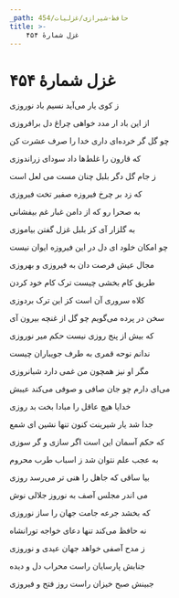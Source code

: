 ```yaml
---
_path: حافظ-شیرازی/غزلیات/454
title: >-
    غزل شمارهٔ ۴۵۴
---
```

# غزل شمارهٔ ۴۵۴

<div class="b" id="bn1"><div class="m1"><p>ز کوی یار می‌آید نسیم باد نوروزی</p></div>
<div class="m2"><p>از این باد ار مدد خواهی چراغ دل برافروزی</p></div></div>
<div class="b" id="bn2"><div class="m1"><p>چو گل گر خرده‌ای داری خدا را صرف عشرت کن</p></div>
<div class="m2"><p>که قارون را غلط‌ها داد سودای زراندوزی</p></div></div>
<div class="b" id="bn3"><div class="m1"><p>ز جام گل دگر بلبل چنان مست می لعل است</p></div>
<div class="m2"><p>که زد بر چرخ فیروزه صفیر تخت فیروزی</p></div></div>
<div class="b" id="bn4"><div class="m1"><p>به صحرا رو که از دامن غبار غم بیفشانی</p></div>
<div class="m2"><p>به گلزار آی کز بلبل غزل گفتن بیاموزی</p></div></div>
<div class="b" id="bn5"><div class="m1"><p>چو امکان خلود ای دل در این فیروزه ایوان نیست</p></div>
<div class="m2"><p>مجال عیش فرصت دان به فیروزی و بهروزی</p></div></div>
<div class="b" id="bn6"><div class="m1"><p>طریق کام بخشی چیست ترک کام خود کردن</p></div>
<div class="m2"><p>کلاه سروری آن است کز این ترک بردوزی</p></div></div>
<div class="b" id="bn7"><div class="m1"><p>سخن در پرده می‌گویم چو گل از غنچه بیرون آی</p></div>
<div class="m2"><p>که بیش از پنج روزی نیست حکم میر نوروزی</p></div></div>
<div class="b" id="bn8"><div class="m1"><p>ندانم نوحه قمری به طرف جویباران چیست</p></div>
<div class="m2"><p>مگر او نیز همچون من غمی دارد شبانروزی</p></div></div>
<div class="b" id="bn9"><div class="m1"><p>می‌ای دارم چو جان صافی و صوفی می‌کند عیبش</p></div>
<div class="m2"><p>خدایا هیچ عاقل را مبادا بخت بد روزی</p></div></div>
<div class="b" id="bn10"><div class="m1"><p>جدا شد یار شیرینت کنون تنها نشین ای شمع</p></div>
<div class="m2"><p>که حکم آسمان این است اگر سازی و گر سوزی</p></div></div>
<div class="b" id="bn11"><div class="m1"><p>به عجب علم نتوان شد ز اسباب طرب محروم</p></div>
<div class="m2"><p>بیا ساقی که جاهل را هنی تر می‌رسد روزی</p></div></div>
<div class="b" id="bn12"><div class="m1"><p>می اندر مجلس آصف به نوروز جلالی نوش</p></div>
<div class="m2"><p>که بخشد جرعه جامت جهان را ساز نوروزی</p></div></div>
<div class="b" id="bn13"><div class="m1"><p>نه حافظ می‌کند تنها دعای خواجه تورانشاه</p></div>
<div class="m2"><p>ز مدح آصفی خواهد جهان عیدی و نوروزی</p></div></div>
<div class="b" id="bn14"><div class="m1"><p>جنابش پارسایان راست محراب دل و دیده</p></div>
<div class="m2"><p>جبینش صبح خیزان راست روز فتح و فیروزی</p></div></div>
